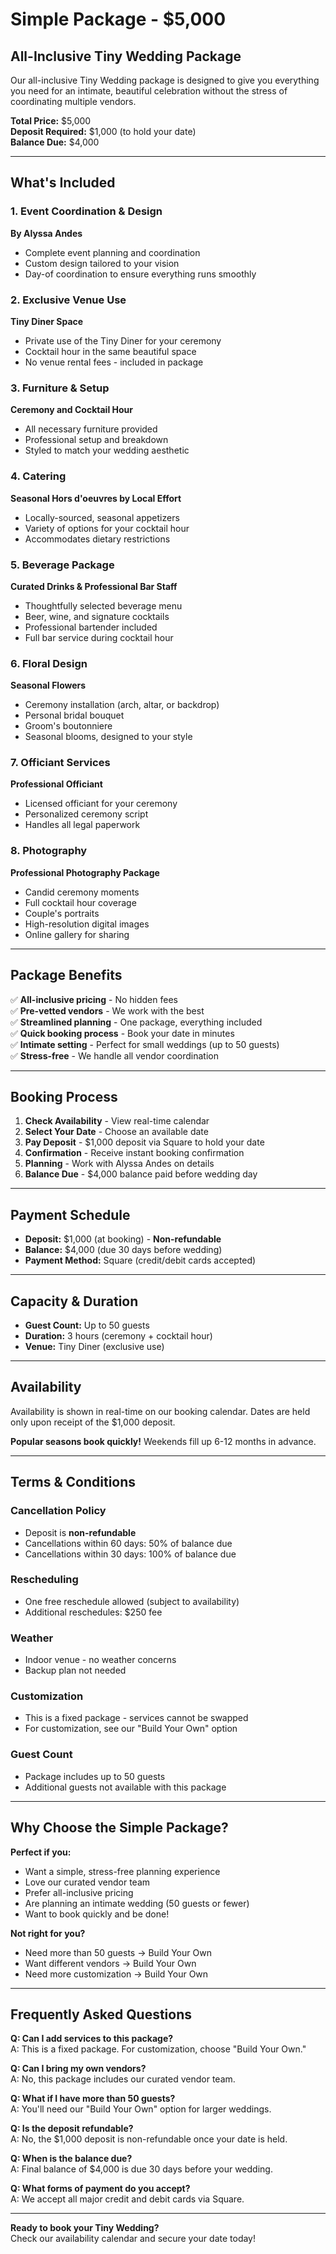 # Simple Package - $5,000

## All-Inclusive Tiny Wedding Package

Our all-inclusive Tiny Wedding package is designed to give you everything you need for an intimate, beautiful celebration without the stress of coordinating multiple vendors.

**Total Price:** $5,000  
**Deposit Required:** $1,000 (to hold your date)  
**Balance Due:** $4,000

---

## What's Included

### 1. **Event Coordination & Design**
**By Alyssa Andes**
- Complete event planning and coordination
- Custom design tailored to your vision
- Day-of coordination to ensure everything runs smoothly

### 2. **Exclusive Venue Use**
**Tiny Diner Space**
- Private use of the Tiny Diner for your ceremony
- Cocktail hour in the same beautiful space
- No venue rental fees - included in package

### 3. **Furniture & Setup**
**Ceremony and Cocktail Hour**
- All necessary furniture provided
- Professional setup and breakdown
- Styled to match your wedding aesthetic

### 4. **Catering**
**Seasonal Hors d'oeuvres by Local Effort**
- Locally-sourced, seasonal appetizers
- Variety of options for your cocktail hour
- Accommodates dietary restrictions

### 5. **Beverage Package**
**Curated Drinks & Professional Bar Staff**
- Thoughtfully selected beverage menu
- Beer, wine, and signature cocktails
- Professional bartender included
- Full bar service during cocktail hour

### 6. **Floral Design**
**Seasonal Flowers**
- Ceremony installation (arch, altar, or backdrop)
- Personal bridal bouquet
- Groom's boutonniere
- Seasonal blooms, designed to your style

### 7. **Officiant Services**
**Professional Officiant**
- Licensed officiant for your ceremony
- Personalized ceremony script
- Handles all legal paperwork

### 8. **Photography**
**Professional Photography Package**
- Candid ceremony moments
- Full cocktail hour coverage
- Couple's portraits
- High-resolution digital images
- Online gallery for sharing

---

## Package Benefits

✅ **All-inclusive pricing** - No hidden fees  
✅ **Pre-vetted vendors** - We work with the best  
✅ **Streamlined planning** - One package, everything included  
✅ **Quick booking process** - Book your date in minutes  
✅ **Intimate setting** - Perfect for small weddings (up to 50 guests)  
✅ **Stress-free** - We handle all vendor coordination  

---

## Booking Process

1. **Check Availability** - View real-time calendar
2. **Select Your Date** - Choose an available date
3. **Pay Deposit** - $1,000 deposit via Square to hold your date
4. **Confirmation** - Receive instant booking confirmation
5. **Planning** - Work with Alyssa Andes on details
6. **Balance Due** - $4,000 balance paid before wedding day

---

## Payment Schedule

- **Deposit:** $1,000 (at booking) - **Non-refundable**
- **Balance:** $4,000 (due 30 days before wedding)
- **Payment Method:** Square (credit/debit cards accepted)

---

## Capacity & Duration

- **Guest Count:** Up to 50 guests
- **Duration:** 3 hours (ceremony + cocktail hour)
- **Venue:** Tiny Diner (exclusive use)

---

## Availability

Availability is shown in real-time on our booking calendar. Dates are held only upon receipt of the $1,000 deposit.

**Popular seasons book quickly!** Weekends fill up 6-12 months in advance.

---

## Terms & Conditions

### Cancellation Policy
- Deposit is **non-refundable**
- Cancellations within 60 days: 50% of balance due
- Cancellations within 30 days: 100% of balance due

### Rescheduling
- One free reschedule allowed (subject to availability)
- Additional reschedules: $250 fee

### Weather
- Indoor venue - no weather concerns
- Backup plan not needed

### Customization
- This is a fixed package - services cannot be swapped
- For customization, see our "Build Your Own" option

### Guest Count
- Package includes up to 50 guests
- Additional guests not available with this package

---

## Why Choose the Simple Package?

**Perfect if you:**
- Want a simple, stress-free planning experience
- Love our curated vendor team
- Prefer all-inclusive pricing
- Are planning an intimate wedding (50 guests or fewer)
- Want to book quickly and be done!

**Not right for you?**
- Need more than 50 guests → Build Your Own
- Want different vendors → Build Your Own
- Need more customization → Build Your Own

---

## Frequently Asked Questions

**Q: Can I add services to this package?**  
A: This is a fixed package. For customization, choose "Build Your Own."

**Q: Can I bring my own vendors?**  
A: No, this package includes our curated vendor team.

**Q: What if I have more than 50 guests?**  
A: You'll need our "Build Your Own" option for larger weddings.

**Q: Is the deposit refundable?**  
A: No, the $1,000 deposit is non-refundable once your date is held.

**Q: When is the balance due?**  
A: Final balance of $4,000 is due 30 days before your wedding.

**Q: What forms of payment do you accept?**  
A: We accept all major credit and debit cards via Square.

---

**Ready to book your Tiny Wedding?**  
Check our availability calendar and secure your date today!
